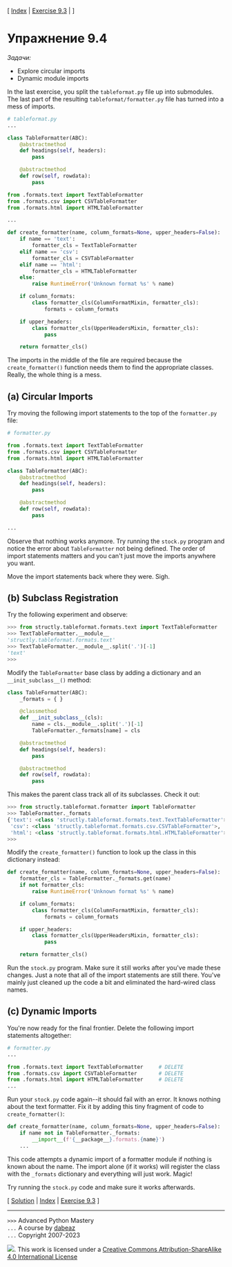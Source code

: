 \[ [Index](index.md) | [Exercise 9.3](ex9_3.md) | []() \]

# Упражнение 9.4

*Задачи:*

- Explore circular imports
- Dynamic module imports

In the last exercise, you split the `tableformat.py` file up into submodules.
The last part of the resulting `tableformat/formatter.py` file has turned into a mess of imports.

```python
# tableformat.py
...

class TableFormatter(ABC):
    @abstractmethod
    def headings(self, headers):
        pass

    @abstractmethod
    def row(self, rowdata):
        pass

from .formats.text import TextTableFormatter
from .formats.csv import CSVTableFormatter
from .formats.html import HTMLTableFormatter

...

def create_formatter(name, column_formats=None, upper_headers=False):
    if name == 'text':
        formatter_cls = TextTableFormatter
    elif name == 'csv':
        formatter_cls = CSVTableFormatter
    elif name == 'html':
        formatter_cls = HTMLTableFormatter
    else:
        raise RuntimeError('Unknown format %s' % name)

    if column_formats:
        class formatter_cls(ColumnFormatMixin, formatter_cls):
            formats = column_formats

    if upper_headers:
        class formatter_cls(UpperHeadersMixin, formatter_cls):
            pass

    return formatter_cls()
```

The imports in the middle of the file are required because the `create_formatter()`
function needs them to find the appropriate classes.   Really, the whole thing is a mess.

## (a) Circular Imports

Try moving the following import statements to the top of the `formatter.py` file:

```python
# formatter.py

from .formats.text import TextTableFormatter
from .formats.csv import CSVTableFormatter
from .formats.html import HTMLTableFormatter

class TableFormatter(ABC):
    @abstractmethod
    def headings(self, headers):
        pass

    @abstractmethod
    def row(self, rowdata):
        pass

...
```

Observe that nothing works anymore.  Try running the `stock.py` program and
notice the error about `TableFormatter` not being defined.   The order
of import statements matters and you can't just move the imports anywhere
you want.

Move the import statements back where they were.  Sigh.

## (b) Subclass Registration

Try the following experiment and observe:

```python
>>> from structly.tableformat.formats.text import TextTableFormatter
>>> TextTableFormatter.__module__
'structly.tableformat.formats.text'
>>> TextTableFormatter.__module__.split('.')[-1]
'text'
>>>
```

Modify the `TableFormatter` base class by adding a dictionary and an
`__init_subclass__()` method:

```python
class TableFormatter(ABC):
    _formats = { }

    @classmethod
    def __init_subclass__(cls):
        name = cls.__module__.split('.')[-1]
        TableFormatter._formats[name] = cls

    @abstractmethod
    def headings(self, headers):
        pass

    @abstractmethod
    def row(self, rowdata):
        pass
```

This makes the parent class track all of its subclasses.  Check it out:

```python
>>> from structly.tableformat.formatter import TableFormatter
>>> TableFormatter._formats
{'text': <class 'structly.tableformat.formats.text.TextTableFormatter'>, 
 'csv': <class 'structly.tableformat.formats.csv.CSVTableFormatter'>, 
 'html': <class 'structly.tableformat.formats.html.HTMLTableFormatter'>}
>>>
```

Modify the `create_formatter()` function to look up the class in this dictionary
instead:

```python
def create_formatter(name, column_formats=None, upper_headers=False):
    formatter_cls = TableFormatter._formats.get(name)
    if not formatter_cls:
        raise RuntimeError('Unknown format %s' % name)

    if column_formats:
        class formatter_cls(ColumnFormatMixin, formatter_cls):
            formats = column_formats

    if upper_headers:
        class formatter_cls(UpperHeadersMixin, formatter_cls):
            pass

    return formatter_cls()
```

Run the `stock.py` program.  Make sure it still works after you've made these changes.
Just a note that all of the import statements are still there.  You've mainly
just cleaned up the code a bit and eliminated the hard-wired class names.

## (c) Dynamic Imports

You're now ready for the final frontier.   Delete the following import statements
altogether:

```python
# formatter.py
...

from .formats.text import TextTableFormatter     # DELETE
from .formats.csv import CSVTableFormatter       # DELETE
from .formats.html import HTMLTableFormatter     # DELETE
...
```

Run your `stock.py` code again--it should fail with an error. It knows nothing about the
text formatter.  Fix it by adding this tiny fragment of code to `create_formatter()`:

```python
def create_formatter(name, column_formats=None, upper_headers=False):
    if name not in TableFormatter._formats:
        __import__(f'{__package__}.formats.{name}')
    ...
```

This code attempts a dynamic import of a formatter module if nothing is known about the
name.   The import alone (if it works) will register the class with the `_formats` 
dictionary and everything will just work.   Magic!

Try running the `stock.py` code and make sure it works afterwards.

\[ [Solution](soln9_4.md) | [Index](index.md) | [Exercise 9.3](ex9_3.md) \]

----
`>>>` Advanced Python Mastery  
`...` A course by [dabeaz](https://www.dabeaz.com)  
`...` Copyright 2007-2023  

![](https://i.creativecommons.org/l/by-sa/4.0/88x31.png). This work is licensed under a [Creative Commons Attribution-ShareAlike 4.0 International License](http://creativecommons.org/licenses/by-sa/4.0/)
